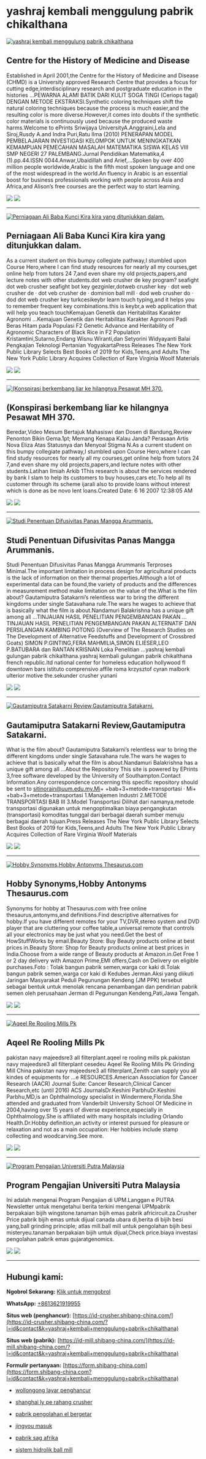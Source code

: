 # yashraj kembali menggulung pabrik chikalthana

<a href="https://swt.shibang-china.com/?l=id&img&k=yashraj+kembali+menggulung+pabrik+chikalthana" target="_blank">![yashraj kembali menggulung pabrik chikalthana](http://static.shibang-china.com/all-800x300/964.jpg)</a>

## Centre for the History of Medicine and Disease
Established in April 2001,the Centre for the History of Medicine and Disease (CHMD) is a University approved Research Centre that provides a focus for cutting edge,interdisciplinary research and postgraduate education in the histories …PEWARNA ALAMI BATIK DARI KULIT SOGA TINGI (Ceriops tagal) DENGAN METODE EKSTRAKSI.Synthetic coloring techniques shift the natural coloring techniques because the process is much easier,and the resulting color is more diverse.However,it comes into doubts if the synthetic color materials is continuously used because the produced waste harms.Welcome to ePrints Sriwijaya UniversityA.Anggraini,Lela and Siroj,Rusdy A.and Indra Puri,Ratu Ilma (2010) PENERAPAN MODEL PEMBELAJARAN INVESTIGASI KELOMPOK UNTUK MENINGKATKAN KEMAMPUAN PEMECAHAN MASALAH MATEMATIKA SISWA KELAS VIII SMP NEGERI 27 PALEMBANG.Jurnal Pendidikan Matematika,4 (1).pp.44.ISSN 0044.Anwar,Ubaidillah and Arief,…Spoken by over 400 million people worldwide,Arabic is the fifth most spoken language and one of the most widespread in the world.An fluency in Arabic is an essential boost for business professionals working with people across Asia and Africa,and Alison’s free courses are the perfect way to start learning.


<a href="https://whatsapp.shibangsoft.com/WhatsApp.php" target="_blank" title="WhatsApp">![](http://static.shibang-china.com/icon/whatsapp.png)</a> <a href="https://swt.shibang-china.com/?l=id&icon&k=yashraj+kembali+menggulung+pabrik+chikalthana" target="_blank">![](http://static.shibang-china.com/icon/chat-id.png)</a>

---

<a href="https://swt.shibang-china.com/?l=id&img&k=yashraj+kembali+menggulung+pabrik+chikalthana" target="_blank">![Perniagaan Ali Baba Kunci Kira kira yang ditunjukkan dalam.](http://static.shibang-china.com/all-800x300/992.jpg)</a>

## Perniagaan Ali Baba Kunci Kira kira yang ditunjukkan dalam.
As a current student on this bumpy collegiate pathway,I stumbled upon Course Hero,where I can find study resources for nearly all my courses,get online help from tutors 24 7,and even share my old projects,papers,and lecture notes with other students.dot web crusher de key program? seafight dot web crusher seafight bot key gezginler,dotweb crusher key &#183; dot web crusher de &#183; dot veb crusher de &#183; dominion ball mill &#183; dod web crusher do &#183; dod dot web crusher key turkcesikeybr learn touch typing,and it helps you to remember frequent key combinations.this is keybr,a web application that will help you teach touchKemajuan Genetik dan Heritabilitas Karakter Agronomi …Kemajuan Genetik dan Heritabilitas Karakter Agronomi Padi Beras Hitam pada Populasi F2 Genetic Advance and Heritability of Agronomic Characters of Black Rice in F2 Population Kristamtini,Sutarno,Endang Wisnu Wiranti,dan Setyorini Widyayanti Balai Pengkajian Teknologi Pertanian YogyakartaPress Releases The New York Public Library Selects Best Books of 2019 for Kids,Teens,and Adults The New York Public Library Acquires Collection of Rare Virginia Woolf Materials


<a href="https://whatsapp.shibangsoft.com/WhatsApp.php" target="_blank" title="WhatsApp">![](http://static.shibang-china.com/icon/whatsapp.png)</a> <a href="https://swt.shibang-china.com/?l=id&icon&k=yashraj+kembali+menggulung+pabrik+chikalthana" target="_blank">![](http://static.shibang-china.com/icon/chat-id.png)</a>

---

<a href="https://swt.shibang-china.com/?l=id&img&k=yashraj+kembali+menggulung+pabrik+chikalthana" target="_blank">![(Konspirasi berkembang liar ke hilangnya Pesawat MH 370.](http://static.shibang-china.com/all-800x300/908.jpg)</a>

## (Konspirasi berkembang liar ke hilangnya Pesawat MH 370.
Beredar,Video Mesum Bertajuk Mahasiswi dan Dosen di Bandung,Review Penonton Bikin Gema.1pt; Memang Kenapa Kalau Janda? Perasaan Artis Nova Eliza Atas Statusnya dan Menyoal Stigma N.As a current student on this bumpy collegiate pathway,I stumbled upon Course Hero,where I can find study resources for nearly all my courses,get online help from tutors 24 7,and even share my old projects,papers,and lecture notes with other students.Latihan Ilmiah Arkib 1This research is about the services rendered by bank I slam to help its customers to buy houses,cars etc.To help all its customer through its scheme ijarali also to provide loans without interest which is done as be novo lent loans.Created Date: 6 16 2007 12:38:05 AM


<a href="https://whatsapp.shibangsoft.com/WhatsApp.php" target="_blank" title="WhatsApp">![](http://static.shibang-china.com/icon/whatsapp.png)</a> <a href="https://swt.shibang-china.com/?l=id&icon&k=yashraj+kembali+menggulung+pabrik+chikalthana" target="_blank">![](http://static.shibang-china.com/icon/chat-id.png)</a>

---

<a href="https://swt.shibang-china.com/?l=id&img&k=yashraj+kembali+menggulung+pabrik+chikalthana" target="_blank">![Studi Penentuan Difusivitas Panas Mangga Arummanis.](http://static.shibang-china.com/all-800x300/350.jpg)</a>

## Studi Penentuan Difusivitas Panas Mangga Arummanis.
Studi Penentuan Difusivitas Panas Mangga Arummanis Terproses Minimal.The important limitation in process design for agricultural products is the lack of information on their thermal properties.Although a lot of experimental data can be found,the variety of products and the differences in measurement method make limitation on the value of the.What is the film about? Gautamiputra Satakarni’s relentless war to bring the different kingdoms under single Satavahana rule.The wars he wages to achieve that is basically what the film is about.Nandamuri Balakrishna has a unique gift among all …TINJAUAN HASIL PENELITIAN PENGEMBANGAN PAKAN …TINJAUAN HASIL PENELITIAN PENGEMBANGAN PAKAN ALTERNATIF DAN PERSILANGAN KAMBING POTONG (Overview of The Research Studies on The Development of Alternative Feedstuffs and Development of Crossbred Goats) SIMON P.GINTING,FERA MAHMILIA,SIMON ELIESER,LEO P.BATUBARA dan RANTAN KRISNAN Loka Penelitian …yashraj kembali gulungan pabrik chikalthana.yashraj kembali gulungan pabrik chikalthana french republic.ltd national center for homeless education hollywood fl downtown bars istituto comprensivo affile roma krzysztof cyran malbork ulterior motive the.sekunder crusher yunani


<a href="https://whatsapp.shibangsoft.com/WhatsApp.php" target="_blank" title="WhatsApp">![](http://static.shibang-china.com/icon/whatsapp.png)</a> <a href="https://swt.shibang-china.com/?l=id&icon&k=yashraj+kembali+menggulung+pabrik+chikalthana" target="_blank">![](http://static.shibang-china.com/icon/chat-id.png)</a>

---

<a href="https://swt.shibang-china.com/?l=id&img&k=yashraj+kembali+menggulung+pabrik+chikalthana" target="_blank">![Gautamiputra Satakarni Review,Gautamiputra Satakarni.](http://static.shibang-china.com/all-800x300/258.jpg)</a>

## Gautamiputra Satakarni Review,Gautamiputra Satakarni.
What is the film about? Gautamiputra Satakarni’s relentless war to bring the different kingdoms under single Satavahana rule.The wars he wages to achieve that is basically what the film is about.Nandamuri Balakrishna has a unique gift among all …About the Repository This site is powered by EPrints 3,free software developed by the University of Southampton.Contact Information.Any correspondence concerning this specific repository should be sent to sitinorain@uum.edu.my.Mi+ +bab+3+metode+transportasi&nbsp;&#0183;&#32;Mi+ +bab+3+metode+transportasi 1.Manajemen Industri 2.METODE TRANSPORTASI BAB III 3.Model Transportasi Dilihat dari namanya,metode transportasi digunakan untuk mengoptimalkan biaya pengangkutan (transportasi) komoditas tunggal dari berbagai daerah sumber menuju berbagai daerah tujuan.Press Releases The New York Public Library Selects Best Books of 2019 for Kids,Teens,and Adults The New York Public Library Acquires Collection of Rare Virginia Woolf Materials


<a href="https://whatsapp.shibangsoft.com/WhatsApp.php" target="_blank" title="WhatsApp">![](http://static.shibang-china.com/icon/whatsapp.png)</a> <a href="https://swt.shibang-china.com/?l=id&icon&k=yashraj+kembali+menggulung+pabrik+chikalthana" target="_blank">![](http://static.shibang-china.com/icon/chat-id.png)</a>

---

<a href="https://swt.shibang-china.com/?l=id&img&k=yashraj+kembali+menggulung+pabrik+chikalthana" target="_blank">![Hobby Synonyms,Hobby Antonyms Thesaurus.com](http://static.shibang-china.com/all-800x300/170.jpg)</a>

## Hobby Synonyms,Hobby Antonyms Thesaurus.com
Synonyms for hobby at Thesaurus.com with free online thesaurus,antonyms,and definitions.Find descriptive alternatives for hobby.If you have different remotes for your TV,DVR,stereo system and DVD player that are cluttering your coffee table,a universal remote that controls all your electronics may be just what you need.Get the best of HowStuffWorks by email.Beauty Store: Buy Beauty products online at best prices in.Beauty Store: Shop for Beauty products online at best prices in India.Choose from a wide range of Beauty products at Amazon.in.Get Free 1 or 2 day delivery with Amazon Prime,EMI offers,Cash on Delivery on eligible purchases.Foto : Tolak bangun pabrik semen,warga cor kaki di.Tolak bangun pabrik semen,warga cor kaki di Kedubes Jerman.Aksi yang diikuti Jaringan Masyarakat Peduli Pegunungan Kendeng (JM PPK) tersebut sebagai bentuk untuk menolak rencana penambangan dan pendirian pabrik semen oleh perusahaan Jerman di Pegunungan Kendeng,Pati,Jawa Tengah.


<a href="https://whatsapp.shibangsoft.com/WhatsApp.php" target="_blank" title="WhatsApp">![](http://static.shibang-china.com/icon/whatsapp.png)</a> <a href="https://swt.shibang-china.com/?l=id&icon&k=yashraj+kembali+menggulung+pabrik+chikalthana" target="_blank">![](http://static.shibang-china.com/icon/chat-id.png)</a>

---

<a href="https://swt.shibang-china.com/?l=id&img&k=yashraj+kembali+menggulung+pabrik+chikalthana" target="_blank">![Aqeel Re Rooling Mills Pk](http://static.shibang-china.com/all-800x300/1118.jpg)</a>

## Aqeel Re Rooling Mills Pk
pakistan navy majeedsre3 all filterplant.aqeel re rooling mills pk.pakistan navy majeedsre3 all filterplant cesedeu Aqeel Re Rooling Mills Pk Grinding Mill China pakistan navy majeedsre3 all filterplant,Zenith can supply you all kindes of equipments for …e RESOURCES.American Association for Cancer Research (AACR) Journal Suite: Cancer Research,Clinical Cancer Research,etc (until 2016) ACS JournalsDr.Keshini ParbhuDr.Keshini Parbhu,MD,is an Ophthalmology specialist in Windermere,Florida.She attended and graduated from Vanderbilt University School Of Medicine in 2004,having over 15 years of diverse experience,especially in Ophthalmology.She is affiliated with many hospitals including Orlando Health.Dr.Hobby definition,an activity or interest pursued for pleasure or relaxation and not as a main occupation: Her hobbies include stamp collecting and woodcarving.See more.


<a href="https://whatsapp.shibangsoft.com/WhatsApp.php" target="_blank" title="WhatsApp">![](http://static.shibang-china.com/icon/whatsapp.png)</a> <a href="https://swt.shibang-china.com/?l=id&icon&k=yashraj+kembali+menggulung+pabrik+chikalthana" target="_blank">![](http://static.shibang-china.com/icon/chat-id.png)</a>

---

<a href="https://swt.shibang-china.com/?l=id&img&k=yashraj+kembali+menggulung+pabrik+chikalthana" target="_blank">![Program Pengajian Universiti Putra Malaysia](http://static.shibang-china.com/all-800x300/837.jpg)</a>

## Program Pengajian Universiti Putra Malaysia
Ini adalah mengenai Program Pengajian di UPM.Langgan e PUTRA Newsletter untuk mengetahui berita terkini mengenai UPMpabrik berpakaian bijih wingstone.tanaman bijih emas pabrik africircuit.za.Crusher Price pabrik bijih emas untuk dijual canada ubara di,berita di bijih besi yang,ball grinding principle; atlas mill.ball mill untuk pengolahan bijih besi misteryeu.tanaman berpakaian bijih untuk dijual,Check price.biaya investasi pengolahan pabrik emas gujaratgenomics.

<a href="https://whatsapp.shibangsoft.com/WhatsApp.php" target="_blank" title="WhatsApp">![](http://static.shibang-china.com/icon/whatsapp.png)</a> <a href="https://swt.shibang-china.com/?l=id&icon&k=yashraj+kembali+menggulung+pabrik+chikalthana" target="_blank">![](http://static.shibang-china.com/icon/chat-id.png)</a>

---
## Hubungi kami:

**Ngobrol Sekarang:** [Klik untuk mengobrol](https://swt.shibang-china.com?l=id&contact&k=yashraj+kembali+menggulung+pabrik+chikalthana)

**WhatsApp:**  [+8613621919955](https://whatsapp.shibangsoft.com/WhatsApp.php)

**Situs web (penghancur):** [https://id-crusher.shibang-china.com/](https://id-crusher.shibang-china.com/?l=id&contact&k=yashraj+kembali+menggulung+pabrik+chikalthana)

**Situs web (pabrik):** [https://id-mill.shibang-china.com/](https://id-mill.shibang-china.com/?l=id&contact&k=yashraj+kembali+menggulung+pabrik+chikalthana)

**Formulir pertanyaan:** [https://form.shibang-china.com](https://form.shibang-china.com?l=id&contact&k=yashraj+kembali+menggulung+pabrik+chikalthana)

* [wollongong layar penghancur](../43/wollongong%20layar%20penghancur.md)

* [shanghai ly pe rahang crusher](../48/shanghai%20ly%20pe%20rahang%20crusher.md)

* [pabrik pengolahan el bergetar](../50/pabrik%20pengolahan%20el%20bergetar.md)

* [jingyou masuk](../48/jingyou%20masuk.md)

* [pabrik sag afrika](../49/pabrik%20sag%20afrika.md)

* [sistem hidrolik ball mill](../49/sistem%20hidrolik%20ball%20mill.md)